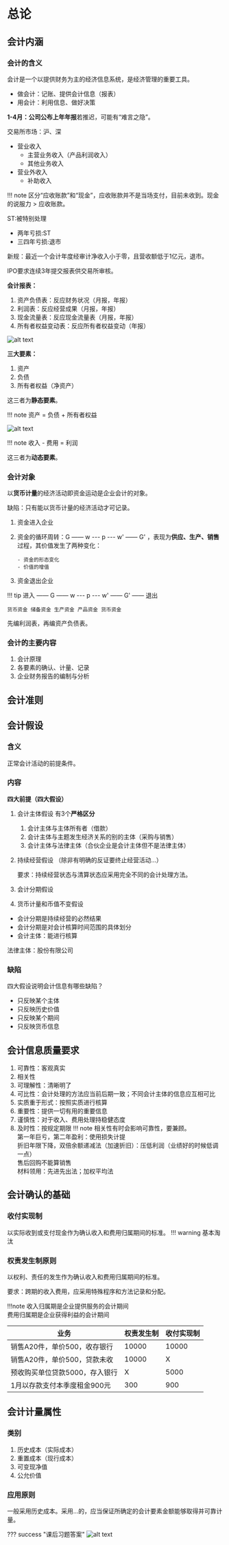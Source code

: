 # 总论
## 会计内涵
### 会计的含义

会计是一个以提供财务为主的经济信息系统，是经济管理的重要工具。

- 做会计：记账、提供会计信息（报表）
- 用会计：利用信息、做好决策

**1-4月：公司公布上年年报**若推迟，可能有“难言之隐”。

交易所市场：沪、深

- 营业收入
    - 主营业务收入（产品利润收入）
    - 其他业务收入
- 营业外收入
    - 补助收入

!!! note
    区分“应收账款”和“现金”，应收账款并不是当场支付，目前未收到。现金的说服力 > 应收账款。

ST:被特别处理 

- 两年亏损:ST 
- 三四年亏损:退市

新规：最近一个会计年度经审计净收入小于零，且营收额低于1亿元，退市。

IPO要求连续3年提交报表供交易所审核。

**会计报表：**

1. 资产负债表：反应财务状况（月报，年报）
2. 利润表：反应经营成果（月报，年报）
3. 现金流量表：反应现金流量表（月报，年报）
4. 所有者权益变动表：反应所有者权益变动（年报）

![alt text](image.png)

**三大要素：**

1. 资产
2. 负债
3. 所有者权益（净资产）

这三者为**静态要素**。

!!! note
    资产 = 负债 + 所有者权益

![alt text](image-1.png)

!!! note
    收入 - 费用 = 利润

这三者为**动态要素**。

### 会计对象

以**货币计量**的经济活动即资金运动是企业会计的对象。

缺陷：只有能以货币计量的经济活动才可记录。


1. 资金进入企业

2. 资金的循环周转：G —— w --- p --- w' —— G' ，表现为**供应、生产、销售**过程，其价值发生了两种变化：

       - 资金的形态变化
       - 价值的增值

3. 资金退出企业

!!! tip
    进入 —— G —— w --- p --- w' —— G' —— 退出

    货币资金 储备资金 生产资金 产品资金 货币资金

先编利润表，再编资产负债表。


### 会计的主要内容
1. 会计原理
2. 各要素的确认、计量、记录
3. 企业财务报告的编制与分析

## 会计准则

## 会计假设
### 含义
正常会计活动的前提条件。
### 内容
**四大前提（四大假设）**

1. 会计主体假设 有3个**严格区分**
    1. 会计主体与主体所有者（借款）
    2. 会计主体与主题发生经济关系的别的主体（采购与销售）
    3. 会计主体与法律主体（合伙企业是会计主体但不是法律主体）
2. 持续经营假设 （除非有明确的反证要终止经营活动...）

    要求：持续经营状态与清算状态应采用完全不同的会计处理方法。

3. 会计分期假设
4. 货币计量和币值不变假设

- 会计分期是持续经营的必然结果
- 会计分期是对会计核算时间范围的具体划分
- 会计主体：能进行核算

法律主体：股份有限公司


### 缺陷
四大假设说明会计信息有哪些缺陷？

- 只反映某个主体
- 只反映历史价值
- 只反映某个期间
- 只反映货币信息

## 会计信息质量要求
1. 可靠性：客观真实
2. 相关性
3. 可理解性：清晰明了
4. 可比性：会计处理的方法应当前后期一致；不同会计主体的信息应互相可比
5. 实质重于形式：按照实质进行核算
6. 重要性：提供一切有用的重要信息
7. 谨慎性：对于收入、费用处理持稳健态度
8. 及时性：按规定期限
!!! note
    相关性有时会影响可靠性，要兼顾。    
    第一年巨亏，第二年盈利：使用损失计提    
    折旧年限下降，双倍余额递减法（加速折旧）：压低利润（业绩好的时候低调一点）  
    售后回购不能算销售  
    材料领用：先进先出法；加权平均法

## 会计确认的基础
### 收付实现制
以实际收到或支付现金作为确认收入和费用归属期间的标准。
!!! warning
    基本淘汰
### 权责发生制原则
以权利、责任的发生作为确认收入和费用归属期间的标准。

要求：跨期的收入费用，应采用特殊程序和方法记录和分配。

!!!note
    收入归属期是企业提供服务的会计期间  
    费用归属期是企业获得利益的会计期间


| 业务  | 权责发生制  | 收付实现制  |
| ---- | ---- | ---- |
| 销售A20件，单价500，收存银行 | 10000 | 10000 |
| 销售A20件，单价500，贷款未收 | 10000 | X |
| 预收购买单位贷款5000，存入银行 | X | 5000 |
| 1月以存款支付本季度租金900元 | 300 | 900 |

## 会计计量属性
### 类别
1. 历史成本（实际成本）
2. 重置成本（现行成本）
3. 可变现净值
4. 公允价值

### 应用原则
一般采用历史成本。采用...的，应当保证所确定的会计要素金额能够取得并可靠计量。

??? success "课后习题答案"
    ![alt text](fxcBxDdN@2x.png)